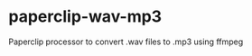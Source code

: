 paperclip-wav-mp3
=================

Paperclip processor to convert .wav files to .mp3 using ffmpeg
